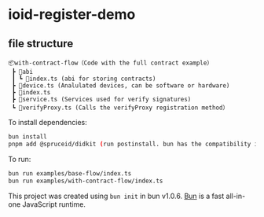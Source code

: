 # ioid-register-demo

## file structure
```
📦with-contract-flow（Code with the full contract example）
 ┣ 📂abi
 ┃ ┗ 📜index.ts (abi for storing contracts)
 ┣ 📜device.ts (Analulated devices, can be software or hardware)
 ┣ 📜index.ts 
 ┣ 📜service.ts (Services used for verify signatures)
 ┗ 📜verifyProxy.ts (Calls the verifyProxy registration method）
 ```


To install dependencies:
```bash
bun install
pnpm add @spruceid/didkit (run postinstall. bun has the compatibility issues)
```

To run:

```bash
bun run examples/base-flow/index.ts
bun run examples/with-contract-flow/index.ts
```

This project was created using `bun init` in bun v1.0.6. [Bun](https://bun.sh) is a fast all-in-one JavaScript runtime.
